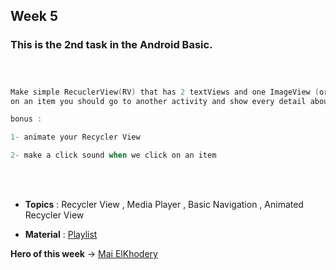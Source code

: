 ## Week 5

### This is the 2nd task in the Android Basic.


```Kotlin OOP Task



Make simple RecuclerView(RV) that has 2 textViews and one ImageView (or more) , when you click 
on an item you should go to another activity and show every detail about that item

bonus :

1- animate your Recycler View

2- make a click sound when we click on an item
```
<br>
</br>

- **Topics** : Recycler View , Media Player , Basic Navigation , Animated Recycler View 

- **Material** : [Playlist](https://www.youtube.com/watch?v=Mc0XT58A1Z4)
  
**Hero of this week** -> [Mai ElKhodery](https://github.com/MaiElkhodery)


